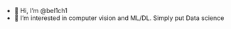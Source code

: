 - 👋 Hi, I’m @bel1ch1
- 👀 I’m interested in computer vision and ML/DL. Simply put Data science


<!---
bel1ch1/bel1ch1 is a ✨ special ✨ repository because its `README.md` (this file) appears on your GitHub profile.
You can click the Preview link to take a look at your changes.
--->

